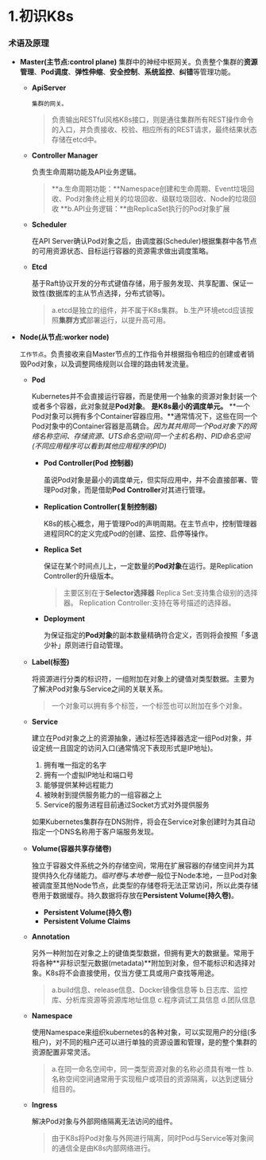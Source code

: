 # 1.初识K8s
### 术语及原理
+ **Master(主节点:control plane)**
    集群中的神经中枢网关。负责整个集群的**资源管理**、**Pod调度**、**弹性伸缩**、**安全控制**、**系统监控**、**纠错**等管理功能。
    + **ApiServer**
    
        `集群的网关。`
        > 负责输出RESTful风格K8s接口，则是通往集群所有REST操作命令的入口，并负责接收、校验、相应所有的REST请求，最终结果状态存储在etcd中。
    + **Controller Manager**

        负责生命周期功能及API业务逻辑。
        > **a.生命周期功能：**Namespace创建和生命周期、Event垃圾回收、Pod对象终止相关的垃圾回收、级联垃圾回收、Node的垃圾回收
        **b.API业务逻辑：**由ReplicaSet执行的Pod对象扩展
    + **Scheduler**

        在API Server确认Pod对象之后，由调度器(Scheduler)根据集群中各节点的可用资源状态、目标运行容器的资源需求做出调度策略。
    + **Etcd**

        基于Raft协议开发的分布式键值存储，用于服务发现、共享配置、保证一致性(数据库的主从节点选择，分布式锁等)。
        > a.etcd是独立的组件，并不属于K8s集群。
        b.生产环境etcd应该按照**集群方式**部署运行，以提升高可用。
+ **Node(从节点:worker node)**
    
    `工作节点`。负责接收来自Master节点的工作指令并根据指令相应的创建或者销毁Pod对象，以及调整网络规则以合理的路由转发流量。  
    + **Pod**

        Kubernetes并不会直接运行容器，而是使用一个抽象的资源对象封装一个或者多个容器，此对象就是**Pod对象**。
        **是K8s最小的调度单元。**
        **一个Pod对象可以拥有多个Container容器应用。**通常情况下，这些在同一个Pod对象中的Container容器是高耦合。*因为其共用同一个Pod对象下的网络名称空间、存储资源、UTS命名空间(同一个主机名称)、PID命名空间(不同应用程序可以看到其他应用程序的PID)*
        + **Pod Controller(Pod 控制器)**

            虽说Pod对象是最小的调度单元，但实际应用中，并不会直接部署、管理Pod对象，而是借助**Pod Controller**对其进行管理。
        + **Replication Controller(复制控制器)**

            K8s的核心概念，用于管理Pod的声明周期。在主节点中，控制管理器进程同RC的定义完成Pod的创建、监控、启停等操作。
            
        + **Replica Set**

            保证在某个时间点儿上，一定数量的**Pod对象**在运行。是Replication Controller的升级版本。
            > 主要区别在于**Selector选择器**
            Replica Set:支持集合级别的选择器。
            Replication Controller:支持在等号描述的选择器。
            
        + **Deployment**
            
            为保证指定的**Pod对象**的副本数量精确符合定义，否则将会按照「多退少补」原则进行自动管理。
            
    + **Label(标签)**

        将资源进行分类的标识符，一组附加在对象上的键值对类型数据。主要为了解决Pod对象与Service之间的关联关系。
        >一个对象可以拥有多个标签，一个标签也可以附加在多个对象。
    + **Service**

        建立在Pod对象之上的资源抽象，通过标签选择器选定一组Pod对象，并设定统一且固定的访问入口(通常情况下表现形式是IP地址)。
        1. 拥有唯一指定的名字
        2. 拥有一个虚拟IP地址和端口号
        3. 能够提供某种远程能力
        4. 被映射到提供服务能力的一组容器之上
        5. Service的服务进程目前通过Socket方式对外提供服务

        如果Kubernetes集群存在DNS附件，将会在Service对象创建时为其自动指定一个DNS名称用于客户端服务发现。

    + **Volume(容器共享存储卷)**

        独立于容器文件系统之外的存储空间，常用在扩展容器的存储空间并为其提供持久化存储能力。*临时卷*与*本地卷*一般位于Node本地，一旦Pod对象被调度至其他Node节点，此类型的存储卷将无法正常访问，所以此类存储卷用于数据缓存。持久数据将存放在**Persistent Volume(持久卷)**。
        + **Persistent Volume(持久卷)**
        + **Persistent Volume Claims**
    + **Annotation**

        另外一种附加在对象之上的键值类型数据，但拥有更大的数据量。常用于将各种**非标识型元数据(metadata)**附加到对象，但不能标识和选择对象。K8s将不会直接使用，仅当方便工具或用户查找等用途。
        > a.build信息、release信息、Docker镜像信息等
        b.日志库、监控库、分析库资源等资源库地址信息
        c.程序调试工具信息
        d.团队信息
    + **Namespace**

        使用Namespace来组织kubernetes的各种对象，可以实现用户的分组(多租户)，对不同的租户还可以进行单独的资源设置和管理，是的整个集群的资源配置非常灵活。
        > a.在同一命名空间中，同一类型资源对象的名称必须具有唯一性
        b.名称空间空间通常用于实现租户或项目的资源隔离，以达到逻辑分组目的。
    + **Ingress**

        解决Pod对象与外部网络隔离无法访问的组件。
        > 由于K8s将Pod对象与外网进行隔离，同时Pod与Service等对象间的通信全是由K8s内部网络进行。
